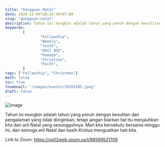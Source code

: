 ```yaml
---
title: "Gangguan Natal"
date: 2020-12-05T10:25:39+07:00
slug: "gangguan-natal"
description: Tahun ini mungkin adalah tahun yang penuh dengan kesulitan dan pengalaman yang tidak diinginkan, tetapi jangan biarkan hal itu menjauhkan kita dari arti Natal yang sesungguhnya.
keywords:
        [
                "Fellowship",
                "Weekly",
                "Youth",
                "GRII BSD",
                "Pemuda",
                "Christian",
                "Faith",
        ]
tags: ["Fellowship", "Christmas"]
math: false
toc: true
thumbnail: "/images/events/20201205.jpeg"
draft: false
---
```


![image](/images/events/20201205.jpeg)

Tahun ini mungkin adalah tahun yang penuh dengan kesulitan dan pengalaman yang tidak diinginkan, tetapi jangan biarkan hal itu menjauhkan kita dari arti Natal yang sesungguhnya. Mari kita bersekutu bersama minggu ini, dan semoga arti Natal dan kasih Kristus menguatkan hati kita.

Link to Zoom: https://us02web.zoom.us/j/98569521706
